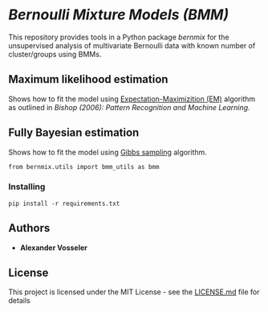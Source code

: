 # *Bernoulli Mixture Models (BMM)*

This repository provides tools in a Python package *bernmix* for the unsupervised analysis of multivariate Bernoulli data with known number of cluster/groups using BMMs. 

## Maximum likelihood estimation 

Shows how to fit the model using [Expectation-Maximizition (EM)](https://github.com/AVoss84/bmm_mix/blob/master/EM_for_BMM.ipynb) algorithm as outlined in *Bishop (2006): Pattern Recognition and Machine Learning*. 

## Fully Bayesian estimation 

Shows how to fit the model using [Gibbs sampling](https://github.com/AVoss84/bmm_mix/blob/master/Gibbs_for_BMM.ipynb) algorithm.

```
from bernmix.utils import bmm_utils as bmm
```

### Installing

```
pip install -r requirements.txt
```

## Authors

* **Alexander Vosseler**

## License

This project is licensed under the MIT License - see the [LICENSE.md](LICENSE.md) file for details

